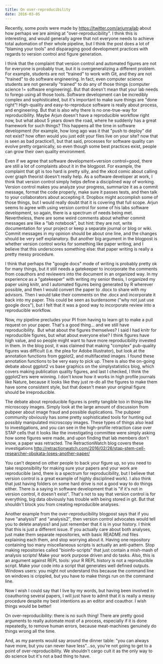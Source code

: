 ```yaml
---
title: On over-reproducibility
date: 2016-03-05
---
```


Recently, some posts were made by
<https://twitter.com/arjunrajlab> about how perhaps we are aiming at
"over-reproducibility". I think this is interesting, and would generally
agree that not everyone needs to achieve total automation of their whole
pipeline, but I think the post does a lot of "blaming your tools" and
disparaging good development practices with regards to version control
and figure generation.

I think that the complaint that version control and automated figures
are not for everyone is probably true, but it is overgeneralizing a
different problem. For example, students are not "trained" to work with
Git, and they are not "trained" to do software engineering. In fact,
even computer science students are not generally "trained" to do any of
those things (computer science != software engineering). But that
doesn't mean that your lab needs to forego using all those tools.
Software development can be incredibly complex and sophisticated, but
it's important to make sure things are "done right"! High-quality and
easy-to-reproduce software is really about process, and engineering. But
that is also why there is no one-true-way for reproducibility. Maybe
Arjun doesn't have a reproducible workflow right now, but what about 5
years down the road, where he suddenly has a great framework for such
things? This happens all the time in software development (for example,
how long ago was it that "push to deploy" did not exist? how often would
you just edit your files live on your site? now that is seen as bad
practice!), but that said, processes for software quality can evolve
pretty organically, so even though some best practices exist, people can
grow their own quality environment.

Even if we agree that software development+version control=good, there
are still a lot of complaints about it in the blogpost. For example, the
complaint that git is too hard is pretty silly, and the xkcd comic about
calling over graph theorist doesn't really help. As a software developer
at work, I think that version control simply helps define a disciplined
way of working. Version control makes you analyze your progress,
summarize it as a commit message, format the code properly, make sure it
passes tests, and then talk to your collaborators about accepting it.
Dropbox might accomplish some of those things, but I would really doubt
that it is covering that full scope. Arjun seems to agree with using
version control for some of his labs software development, so again,
there is a spectrum of needs being met. Nevertheless, there are some
weird comments about whether commit messages are like a "lab notebook",
but hint: they are not, write documentation for your project or keep a
separate journal or blog or wiki. Commit messages in my opinion should
be about one line, and the changes should be very self explanatory. But
another big argument in the blogpost is whether version control works
for something like paper writing, and I believe that this underscores
something else: that paper writing is really a pretty messy procedure.

I think that perhaps the "google docs" mode of writing is probably
pretty ok for many things, but it still needs a gatekeeper to
incorporate the comments from coauthors and reviewers into the document
in an organized way. In my experience as a "gatekeeper" with writing my
senior thesis, I organized my paper using knitr, and I automated figures
being generated by R wherever possible, and then I would convert the
paper to .docx to share with my advisors. Then I would take their
comments on the .docx and incorporate it back into my paper. This could
be seen as burdensome ("why not just use google docs"), but I felt that
it was a good way to incorporate review into a reproducible workflow.

Now, my pipeline precludes your PI from having to learn git to make a
pull request on your paper. That's a good thing... and we still have
reproducibility.  But what about the figures themselves? I said I had
knitr for reproducible figures, but what about everyone else? I think
figures have high value, and so people might want to have more
reproducibility invested in them. In the blog post, it was claimed that
making "complex" pub-quality figures was difficult (i.e. the plea for
Adobe Illustrator), but look at the annotation functions from ggplot2,
and multifaceted images. I found these annotation functions to be very
easy to pick up. There is also the on-going debate about ggplot2 vs base
graphics on the simplystatistics blog, which covers making publication
quality figures, and last I checked, I think the ggplot2′ers were
winning. I don't know how it works in high profile journals like Nature,
because it looks like they just re-do all the figures to make them have
some consistent style, but that doesn't mean your original figure should
be irreproducible.

The debate about reproducible figures is pretty tangible too in things
like microscopy images. Simply look at the large amount of discussion
from pubpeer about image fraud and possible duplications. The pubpeer
community obviously has some pretty sophisticated tools for hunting out
possibly manipulated microscopy images. These types of things also lead
to investigations, and you can see in the high-profile retraction case
over STAP cells that it looks like the investigating committee were
simply asking how some figures were made, and upon finding that lab
members don't know, a paper was retracted. The RetractionWatch blog
covers these
investigations <http://retractionwatch.com/2016/02/26/stap-stem-cell-researcher-obokata-loses-another-paper/>

You can't depend on other people to back your figure up, so you need to
take responsibility for making sure your papers and your work are
reproducible (and, there is a spectrum for reproducibility, but I
believe that version control is a great example of highly disciplined
work). I also think that just having folders on some hard drive is not a
good way to do things either. There is a saying in software development
that is "if it's not in version control, it doesn't exist". That's not
to say that version control is for everything, big data obviously has
trouble with being stored in git. But that shouldn't block you from
creating reproducible analyses.

Another example from the over-reproducibility blogpost says that if you
have "analysis1″ and "analysis2″, then version control advocates would
tell you to delete analysis1 and just remember that it is in your
history. I think that this is just a different issue. If you actually
care about both analyses, just make them separate repositories, with
basic README.md files explaining each them, and stop worrying about it.
Having one repository containing too many miscellaneous scripts is
actually an anti-pattern. Stop making repositories
called "bioinfo-scripts" that just contain a mish-mash of analysis
scripts! Make your work purpose driven and do tasks. Also, this is an
argument against REPL tools: your R REPL history is not a reproducible
script. Make your code into a script that generates well defined
outputs. Windows users: you might not understand this because the
command line on windows is crippled, but you have to make things run on
the command line.

Now I wish I could say that I live by my words, but having been involved
in coauthoring several papers, I will just have to admit that it is
really a messy procedure despite my best intentions as an editor and
coauthor. I wish things would be better!

On over-reproducibility: there is no such thing! There are pretty good
arguments to really automate most of a process, especially if it is done
repeatedly, to remove human errors, because meat-machines genuinely do
things wrong all the time.

And, as my parents would say around the dinner table: "you can always
have more, but you can never have less"...so, you're not going to get to
a point of over-reproducibility. We shouldn't cargo cult it as the only
way to do science but it's not a bad thing to have.
